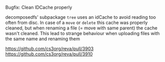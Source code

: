 Bugfix: Clean IDCache properly

decomposedfs' subpackage `tree` uses an idCache to avoid reading too often from disc. In case of a `move` or `delete` this cache was
properly cleaned, but when renaming a file (= move with same parent) the cache wasn't cleaned. This lead to strange behaviour when
uploading files with the same name and renaming them

https://github.com/cs3org/reva/pull/3903
https://github.com/cs3org/reva/pull/3910
